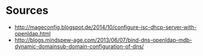 Sources
=======
* http://mageconfig.blogspot.de/2014/10/configure-isc-dhcp-server-with-openldap.html
* http://blogs.mindspew-age.com/2013/06/07/bind-dns-openldap-mdb-dynamic-domainsub-domain-configuration-of-dns/
